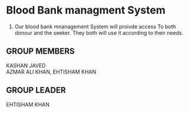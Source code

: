 # Blood Bank managment System

1. Our blood bank mnanagement System will proivde access To both  donour and the seeker.
   They both will use it according to their needs.
  
  
  ## GROUP MEMBERS
  KASHAN JAVED    
  AZMAR ALI KHAN, 
  EHTISHAM KHAN
  
  ## GROUP LEADER
  EHTISHAM KHAN

